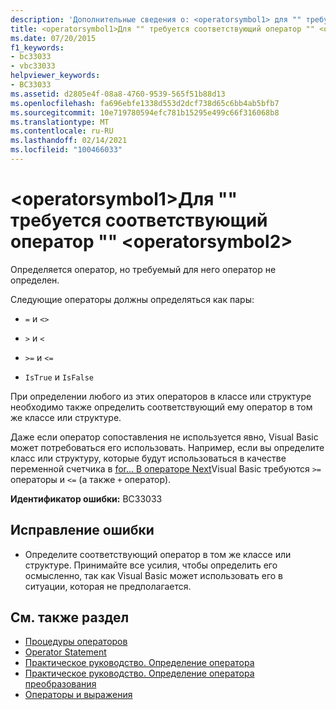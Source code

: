 ```yaml
---
description: 'Дополнительные сведения о: <operatorsymbol1> для "" требуется соответствующий оператор "" <operatorsymbol2>'
title: <operatorsymbol1>Для "" требуется соответствующий оператор "" <operatorsymbol2>
ms.date: 07/20/2015
f1_keywords:
- bc33033
- vbc33033
helpviewer_keywords:
- BC33033
ms.assetid: d2805e4f-08a8-4760-9539-565f51b88d13
ms.openlocfilehash: fa696ebfe1338d553d2dcf738d65c6bb4ab5bfb7
ms.sourcegitcommit: 10e719780594efc781b15295e499c66f316068b8
ms.translationtype: MT
ms.contentlocale: ru-RU
ms.lasthandoff: 02/14/2021
ms.locfileid: "100466033"
---
```

# <a name="matching-operatorsymbol1-operator-is-required-for-operatorsymbol2"></a>\<operatorsymbol1>Для "" требуется соответствующий оператор "" \<operatorsymbol2>

Определяется оператор, но требуемый для него оператор не определен.  
  
 Следующие операторы должны определяться как пары:  
  
- `=` и `<>`  
  
- `>` и `<`  
  
- `>=` и `<=`  
  
- `IsTrue` и `IsFalse`  
  
 При определении любого из этих операторов в классе или структуре необходимо также определить соответствующий ему оператор в том же классе или структуре.  
  
 Даже если оператор сопоставления не используется явно, Visual Basic может потребоваться его использовать. Например, если вы определите класс или структуру, которые будут использоваться в качестве переменной счетчика в [for... В операторе Next](../language-reference/statements/for-next-statement.md)Visual Basic требуются `>=` операторы и `<=` (а также `+` оператор).  
  
 **Идентификатор ошибки:** BC33033  
  
## <a name="to-correct-this-error"></a>Исправление ошибки  
  
- Определите соответствующий оператор в том же классе или структуре. Принимайте все усилия, чтобы определить его осмысленно, так как Visual Basic может использовать его в ситуации, которая не предполагается.  
  
## <a name="see-also"></a>См. также раздел

- [Процедуры операторов](../programming-guide/language-features/procedures/operator-procedures.md)
- [Operator Statement](../language-reference/statements/operator-statement.md)
- [Практическое руководство. Определение оператора](../programming-guide/language-features/procedures/how-to-define-an-operator.md)
- [Практическое руководство. Определение оператора преобразования](../programming-guide/language-features/procedures/how-to-define-a-conversion-operator.md)
- [Операторы и выражения](../programming-guide/language-features/operators-and-expressions/index.md)
